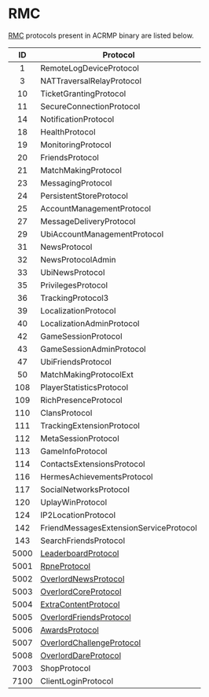 # RMC
[RMC](https://github.com/Phoenix-Assassins/acb-docs/blob/master/RMC.md) protocols present in ACRMP binary are listed below.

|  ID  | Protocol                               |
| :--: | -------------------------------------- |
|  1   | RemoteLogDeviceProtocol                |
|  3   | NATTraversalRelayProtocol              |
|  10  | TicketGrantingProtocol                 |
|  11  | SecureConnectionProtocol               |
|  14  | NotificationProtocol                   |
|  18  | HealthProtocol                         |
|  19  | MonitoringProtocol                     |
|  20  | FriendsProtocol                        |
|  21  | MatchMakingProtocol                    |
|  23  | MessagingProtocol                      |
|  24  | PersistentStoreProtocol                |
|  25  | AccountManagementProtocol              |
|  27  | MessageDeliveryProtocol                |
|  29  | UbiAccountManagementProtocol           |
|  31  | NewsProtocol                           |
|  32  | NewsProtocolAdmin                      |
|  33  | UbiNewsProtocol                        |
|  35  | PrivilegesProtocol                     |
|  36  | TrackingProtocol3                      |
|  39  | LocalizationProtocol                   |
|  40  | LocalizationAdminProtocol              |
|  42  | GameSessionProtocol                    |
|  43  | GameSessionAdminProtocol               |
|  47  | UbiFriendsProtocol                     |
|  50  | MatchMakingProtocolExt                 |
| 108  | PlayerStatisticsProtocol               |
| 109  | RichPresenceProtocol                   |
| 110  | ClansProtocol                          |
| 111  | TrackingExtensionProtocol              |
| 112  | MetaSessionProtocol                    |
| 113  | GameInfoProtocol                       |
| 114  | ContactsExtensionsProtocol             |
| 116  | HermesAchievementsProtocol             |
| 117  | SocialNetworksProtocol                 |
| 120  | UplayWinProtocol                       |
| 124  | IP2LocationProtocol                    |
| 142  | FriendMessagesExtensionServiceProtocol |
| 143  | SearchFriendsProtocol                  |
| 5000 | [LeaderboardProtocol](LeaderboardProtocol.md) |
| 5001 | [RpneProtocol](RpneProtocol.md) |
| 5002 | [OverlordNewsProtocol](OverlordNewsProtocol.md) |
| 5003 | [OverlordCoreProtocol](OverlordCoreProtocol.md) |
| 5004 | [ExtraContentProtocol](ExtraContentProtocol.md) |
| 5005 | [OverlordFriendsProtocol](OverlordFriendsProtocol.md) |
| 5006 | [AwardsProtocol](AwardsProtocol.md) |
| 5007 | [OverlordChallengeProtocol](OverlordChallengeProtocol.md) |
| 5008 | [OverlordDareProtocol](OverlordDareProtocol.md) |
| 7003 | ShopProtocol                           |
| 7100 | ClientLoginProtocol                    |
